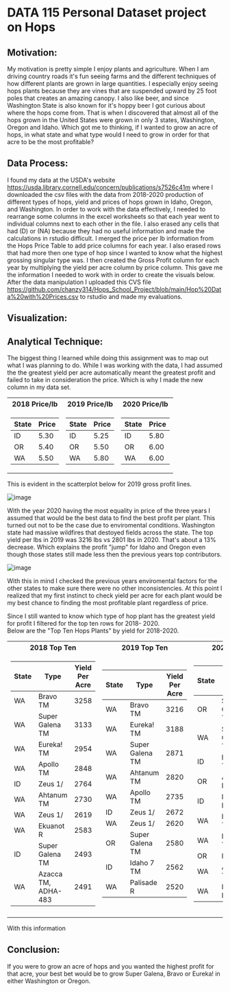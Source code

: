 # DATA 115 Personal Dataset project on Hops


## Motivation: 
   My motivation is pretty simple I enjoy plants and agriculture. When I am driving country roads it's fun seeing farms and the different techniques of how different plants are grown in large quantities. I especially enjoy seeing hops plants because they are vines that are suspended upward by 25 foot poles that creates an amazing canopy. I also like beer, and since Washington State is also known for it's hoppy beer I got curious about where the hops come from. That is when I discovered that almost all of the hops grown in the United States were grown in only 3 states, Washington, Oregon and Idaho. Which got me to thinking, if I wanted to grow an acre of hops, in what state and what type would I need to grow in order for that acre to be the most profitable? 

## Data Process: 
   I found my data at the USDA's website https://usda.library.cornell.edu/concern/publications/s7526c41m where I downloaded the csv files with the data from 2018-2020 production of different types of hops, yield and prices of hops grown in Idaho, Oregon, and Washington. 
   In order to work with the data effectively, I needed to rearrange some columns in the excel worksheets so that each year went to individual columns next to each other in the file. I also erased any cells that had (D) or (NA) because they had no useful information and made the calculations in rstudio difficult. I merged the price per lb information from the Hops Price Table to add price columns for each year. I also erased rows that had more then one type of hop since I wanted to know what the highest grossing singular type was. I then created the Gross Profit column for each year by multiplying the yield per acre column by price column. This gave me the information I needed to work with in order to create the visuals below. After the data manipulation I uploaded this CVS file https://github.com/chanzy314/Hops_School_Project/blob/main/Hop%20Data%20with%20Prices.csv to rstudio and made my evaluations. 

## Visualization: 


## Analytical Technique: 

The biggest thing I learned while doing this assignment was to map out what I was planning to do. While I was working with the data, I had assumed the the greatest yield per acre automatically meant the greatest profit and failed to take in consideration the price. Which is why I made the new column in my data set. 

<table>
<tr><th> 2018 Price/lb </th><th>2019 Price/lb </th><th>2020 Price/lb </th></tr>
<tr><td>

| State | Price |
| --- | --- |
|ID|	5.30|
|OR	|5.40	| 
|WA| 5.50	| 


</td><td>

| State | Price |
| --- | --- |
|ID|	5.25|
|OR	|5.50	| 
|WA| 5.80	| 

</td><td>

| State | Price |
| --- | --- |
|ID|	5.80|
|OR	|6.00	| 
|WA| 6.00	| 

</table>

This is evident in the scatterplot below for 2019 gross profit lines.

![image](https://user-images.githubusercontent.com/61097093/115101153-aefea700-9ef6-11eb-99ae-31738decfba7.png)

With the year 2020 having the most equality in price of the three years I assumed that would be the best data to find the best profit per plant. This turned out not to be the case due to enviromental conditions. Washington state had massive wildfires that destoyed fields across the state. The top yield per lbs in 2019 was 3216 lbs vs 2801 lbs in 2020. That's about a 13% decrease. Which explains the profit "jump" for Idaho and Oregon even though those states still made less then the previous years top contributors. 

![image](https://user-images.githubusercontent.com/61097093/115972749-19ba6e80-a505-11eb-81fe-367b0a066593.png)

With this in mind I checked the previous years enviromental factors for the other states to make sure there were no other inconsistencies. At this point I realized that my first instinct to check yield per acre for each plant would be my best chance to finding the most profitable plant regardless of price.  

Since I still wanted to know which type of hop plant has the greatest yield for profit I filtered for the top ten rows for 2018- 2020.    
Below are the "Top Ten Hops Plants" by yield for 2018-2020.
<table>
<tr><th> 2018 Top Ten </th><th>2019 Top Ten </th><th>2020 Top Ten</th></tr>
<tr><td>

| State | Type | Yield Per Acre|
| --- | --- | --- |
|WA|	Bravo TM	|3258		|
|WA|	Super Galena TM|	3133|		
|WA|	Eureka! TM	|2954		|
|WA|	Apollo TM	|2848		|
|ID|	Zeus 1/	|2764		|
|WA|	Ahtanum TM|	2730	|	
|WA|	Zeus 1/|	2619		|
|WA|	Ekuanot R|	2583	|	
|ID|	Super Galena TM|2493|		
|WA|	Azacca TM, ADHA-483|	2491|	


</td><td>

| State | Type | Yield Per Acre|
| --- | --- | --- |
|WA|	Bravo TM	|3216	|	
|WA|	Eureka! TM|	3188|		
|WA|	Super Galena TM|	2871|		
|WA|	Ahtanum TM|	2820		|
|WA|	Apollo TM	|2735		|
|ID|	Zeus 1/	|2672		|
|WA|	Zeus 1/	|2620		|
|OR|	Super Galena TM |2580|		
|ID|	Idaho 7 TM	|2562		|
|WA|	Palisade R|	2520	|

</td><td>

| State | Type | Yield Per Acre|
| --- | --- | --- |
|OR|	Super Galena TM|	2801|		
|WA|	Super Galena TM|	2636	|	
|ID|	Idaho 7 TM|	2442		|
|OR|	Amarillo R |	2360	|	
|ID|	Mosaic R |	2335		|
|WA|	Eureka! TM	|2332		|
|WA|	Bravo TM	|2308		|
|OR|	Liberty	|2289		|
|WA|	Apollo TM	|2248	|	
|WA|	Ekuanot R |	2158	|

<tr><td></table>

With this information 
## Conclusion:

If you were to grow an acre of hops and you wanted the highest profit for that acre, your best bet would be to grow Super Galena, Bravo or Eureka! in either Washington or Oregon.    



